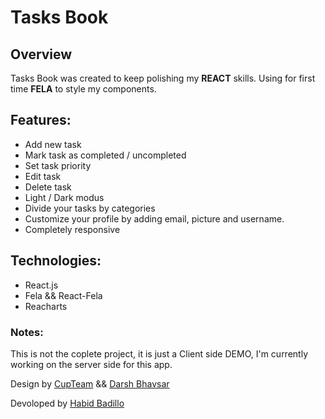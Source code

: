 # Tasks Book

## Overview

Tasks Book was created to keep polishing my **REACT** skills. Using for first time **FELA** to style my components.

## Features:

- Add new task
- Mark task as completed / uncompleted
- Set task priority
- Edit task
- Delete task
- Light / Dark modus
- Divide your tasks by categories
- Customize your profile by adding email, picture and username.
- Completely responsive

## Technologies:

- React.js
- Fela && React-Fela
- Reacharts

### Notes:

This is not the coplete project, it is just a Client side DEMO, I'm currently working on the server side for this app.

Design by [CupTeam](http://cupteam.com.ua/)
&&
[Darsh Bhavsar](https://www.figma.com/community/file/1075400112363458636)

Devoloped by [Habid Badillo](https://habid-badillo.vercel.app/)
